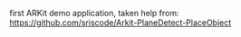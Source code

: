 
first ARKit demo application, taken help from: https://github.com/sriscode/Arkit-PlaneDetect-PlaceObject
